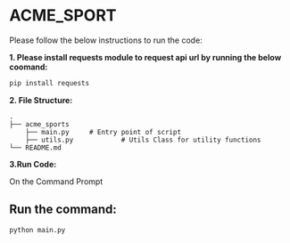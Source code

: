 # ACME_SPORT

Please follow the below instructions to run the code:

**1. Please install requests module to request api url by running the below coomand:**

```python
pip install requests
```

**2. File Structure:**
   
	.
	├── acme_sports
		├── main.py		# Entry point of script
		├── utils.py	        # Utils Class for utility functions
	└── README.md
    
**3.Run Code:**

On the Command Prompt

## Run the command:

```python
python main.py
```
